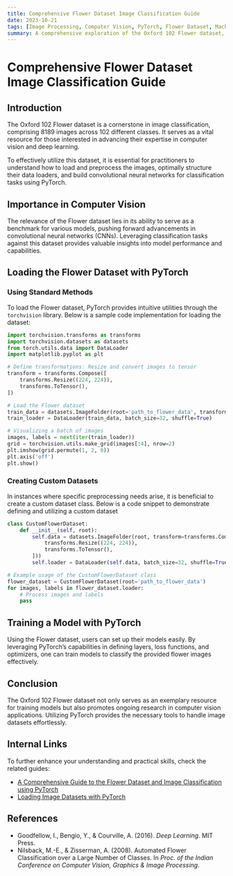 ```yaml
---
title: Comprehensive Flower Dataset Image Classification Guide
date: 2023-10-21
tags: [Image Processing, Computer Vision, PyTorch, Flower Dataset, Machine Learning]
summary: A comprehensive exploration of the Oxford 102 Flower dataset, covering loading techniques, image classification with PyTorch, and model training practices.
---
```


# Comprehensive Flower Dataset Image Classification Guide

## Introduction
The Oxford 102 Flower dataset is a cornerstone in image classification, comprising 8189 images across 102 different classes. It serves as a vital resource for those interested in advancing their expertise in computer vision and deep learning.

To effectively utilize this dataset, it is essential for practitioners to understand how to load and preprocess the images, optimally structure their data loaders, and build convolutional neural networks for classification tasks using PyTorch.

## Importance in Computer Vision
The relevance of the Flower dataset lies in its ability to serve as a benchmark for various models, pushing forward advancements in convolutional neural networks (CNNs). Leveraging classification tasks against this dataset provides valuable insights into model performance and capabilities.

## Loading the Flower Dataset with PyTorch

### Using Standard Methods
To load the Flower dataset, PyTorch provides intuitive utilities through the `torchvision` library. Below is a sample code implementation for loading the dataset:

```python
import torchvision.transforms as transforms
import torchvision.datasets as datasets
from torch.utils.data import DataLoader
import matplotlib.pyplot as plt

# Define transformations: Resize and convert images to tensor
transform = transforms.Compose([
    transforms.Resize((224, 224)),
    transforms.ToTensor(),
])

# Load the Flower dataset
train_data = datasets.ImageFolder(root='path_to_flower_data', transform=transform)
train_loader = DataLoader(train_data, batch_size=32, shuffle=True)

# Visualizing a batch of images
images, labels = next(iter(train_loader))
grid = torchvision.utils.make_grid(images[:4], nrow=2)
plt.imshow(grid.permute(1, 2, 0))
plt.axis('off')
plt.show()
```

### Creating Custom Datasets
In instances where specific preprocessing needs arise, it is beneficial to create a custom dataset class. Below is a code snippet to demonstrate defining and utilizing a custom dataset

```python
class CustomFlowerDataset:
    def __init__(self, root):
        self.data = datasets.ImageFolder(root, transform=transforms.Compose([
            transforms.Resize((224, 224)),
            transforms.ToTensor(),
        ]))
        self.loader = DataLoader(self.data, batch_size=32, shuffle=True)

# Example usage of the CustomFlowerDataset class
flower_dataset = CustomFlowerDataset(root='path_to_flower_data')
for images, labels in flower_dataset.loader:
    # Process images and labels
    pass
```

## Training a Model with PyTorch
Using the Flower dataset, users can set up their models easily. By leveraging PyTorch’s capabilities in defining layers, loss functions, and optimizers, one can train models to classify the provided flower images effectively.

## Conclusion
The Oxford 102 Flower dataset not only serves as an exemplary resource for training models but also promotes ongoing research in computer vision applications. Utilizing PyTorch provides the necessary tools to handle image datasets effortlessly.

## Internal Links
To further enhance your understanding and practical skills, check the related guides:
- [A Comprehensive Guide to the Flower Dataset and Image Classification using PyTorch](a_comprehensive_guide_to_flower_dataset_and_image_classification_using_pytorch.md)  
- [Loading Image Datasets with PyTorch](loading_image_datasets_with_pytorch_guide.md)

## References
- Goodfellow, I., Bengio, Y., & Courville, A. (2016). *Deep Learning*. MIT Press.
- Nilsback, M.-E., & Zisserman, A. (2008). Automated Flower Classification over a Large Number of Classes. In *Proc. of the Indian Conference on Computer Vision, Graphics & Image Processing*.
